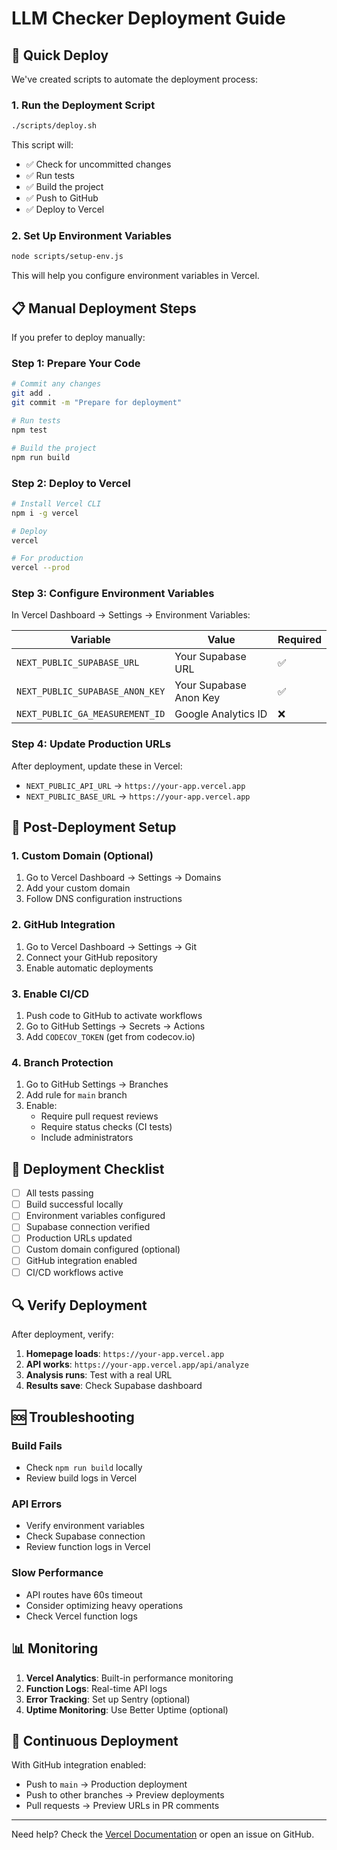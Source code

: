 # LLM Checker Deployment Guide

## 🚀 Quick Deploy

We've created scripts to automate the deployment process:

### 1. Run the Deployment Script

```bash
./scripts/deploy.sh
```

This script will:
- ✅ Check for uncommitted changes
- ✅ Run tests
- ✅ Build the project
- ✅ Push to GitHub
- ✅ Deploy to Vercel

### 2. Set Up Environment Variables

```bash
node scripts/setup-env.js
```

This will help you configure environment variables in Vercel.

## 📋 Manual Deployment Steps

If you prefer to deploy manually:

### Step 1: Prepare Your Code

```bash
# Commit any changes
git add .
git commit -m "Prepare for deployment"

# Run tests
npm test

# Build the project
npm run build
```

### Step 2: Deploy to Vercel

```bash
# Install Vercel CLI
npm i -g vercel

# Deploy
vercel

# For production
vercel --prod
```

### Step 3: Configure Environment Variables

In Vercel Dashboard → Settings → Environment Variables:

| Variable | Value | Required |
|----------|-------|----------|
| `NEXT_PUBLIC_SUPABASE_URL` | Your Supabase URL | ✅ |
| `NEXT_PUBLIC_SUPABASE_ANON_KEY` | Your Supabase Anon Key | ✅ |
| `NEXT_PUBLIC_GA_MEASUREMENT_ID` | Google Analytics ID | ❌ |

### Step 4: Update Production URLs

After deployment, update these in Vercel:
- `NEXT_PUBLIC_API_URL` → `https://your-app.vercel.app`
- `NEXT_PUBLIC_BASE_URL` → `https://your-app.vercel.app`

## 🔧 Post-Deployment Setup

### 1. Custom Domain (Optional)
1. Go to Vercel Dashboard → Settings → Domains
2. Add your custom domain
3. Follow DNS configuration instructions

### 2. GitHub Integration
1. Go to Vercel Dashboard → Settings → Git
2. Connect your GitHub repository
3. Enable automatic deployments

### 3. Enable CI/CD
1. Push code to GitHub to activate workflows
2. Go to GitHub Settings → Secrets → Actions
3. Add `CODECOV_TOKEN` (get from codecov.io)

### 4. Branch Protection
1. Go to GitHub Settings → Branches
2. Add rule for `main` branch
3. Enable:
   - Require pull request reviews
   - Require status checks (CI tests)
   - Include administrators

## 🎯 Deployment Checklist

- [ ] All tests passing
- [ ] Build successful locally
- [ ] Environment variables configured
- [ ] Supabase connection verified
- [ ] Production URLs updated
- [ ] Custom domain configured (optional)
- [ ] GitHub integration enabled
- [ ] CI/CD workflows active

## 🔍 Verify Deployment

After deployment, verify:

1. **Homepage loads**: `https://your-app.vercel.app`
2. **API works**: `https://your-app.vercel.app/api/analyze`
3. **Analysis runs**: Test with a real URL
4. **Results save**: Check Supabase dashboard

## 🆘 Troubleshooting

### Build Fails
- Check `npm run build` locally
- Review build logs in Vercel

### API Errors
- Verify environment variables
- Check Supabase connection
- Review function logs in Vercel

### Slow Performance
- API routes have 60s timeout
- Consider optimizing heavy operations
- Check Vercel function logs

## 📊 Monitoring

1. **Vercel Analytics**: Built-in performance monitoring
2. **Function Logs**: Real-time API logs
3. **Error Tracking**: Set up Sentry (optional)
4. **Uptime Monitoring**: Use Better Uptime (optional)

## 🔄 Continuous Deployment

With GitHub integration enabled:
- Push to `main` → Production deployment
- Push to other branches → Preview deployments
- Pull requests → Preview URLs in PR comments

---

Need help? Check the [Vercel Documentation](https://vercel.com/docs) or open an issue on GitHub.